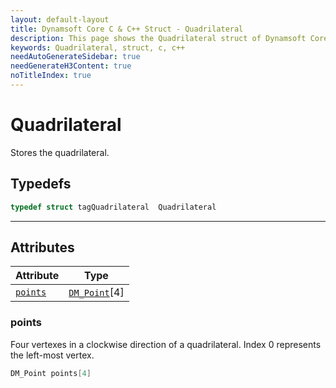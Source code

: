 ```yaml
---
layout: default-layout
title: Dynamsoft Core C & C++ Struct - Quadrilateral
description: This page shows the Quadrilateral struct of Dynamsoft Core for C & C++ Language.
keywords: Quadrilateral, struct, c, c++
needAutoGenerateSidebar: true
needGenerateH3Content: true
noTitleIndex: true
---
```



# Quadrilateral
Stores the quadrilateral.  

## Typedefs

```cpp
typedef struct tagQuadrilateral  Quadrilateral 
```  
  
---
  

## Attributes
  
| Attribute | Type |
|---------- | ---- |
| [`points`](#points) | [`DM_Point`](point.md)[4] |


### points
Four vertexes in a clockwise direction of a quadrilateral. Index 0 represents the left-most vertex. 
```cpp
DM_Point points[4]
```



